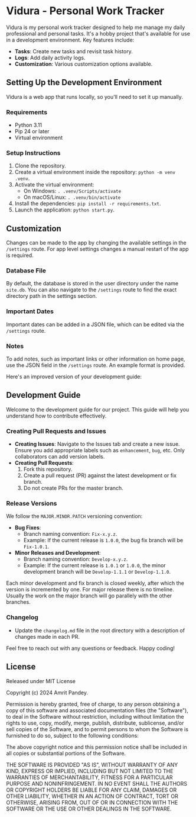 # Vidura - Personal Work Tracker

Vidura is my personal work tracker designed to help me manage my daily professional and personal tasks. It's a hobby project that's available for use in a development environment. Key features include:

- **Tasks**: Create new tasks and revisit task history.
- **Logs**: Add daily activity logs.
- **Customization**: Various customization options available.

## Setting Up the Development Environment

Vidura is a web app that runs locally, so you'll need to set it up manually.

### Requirements

- Python 3.11
- Pip 24 or later
- Virtual environment

### Setup Instructions

1. Clone the repository.
2. Create a virtual environment inside the repository: `python -m venv .venv`.
3. Activate the virtual environment:
   - On Windows: `. .venv/Scripts/activate`
   - On macOS/Linux: `. .venv/bin/activate`
4. Install the dependencies: `pip install -r requirements.txt`.
5. Launch the application: `python start.py`.

## Customization

Changes can be made to the app by changing the available settings in the `/settings` route. For app level settings changes a manual restart of the app is required.

### Database File

By default, the database is stored in the user directory under the name `site.db`. You can also navigate to the `/settings` route to find the exact directory path in the settings section.

### Important Dates

Important dates can be added in a JSON file, which can be edited via the `/settings` route.

### Notes

To add notes, such as important links or other information on home page, use the JSON field in the `/settings` route. An example format is provided.

Here's an improved version of your development guide:

## Development Guide

Welcome to the development guide for our project. This guide will help you understand how to contribute effectively.

### Creating Pull Requests and Issues

- **Creating Issues**: Navigate to the Issues tab and create a new issue. Ensure you add appropriate labels such as `enhancement`, `bug`, etc. Only collaborators can add version labels.
- **Creating Pull Requests**:
  1. Fork this repository.
  2. Create a pull request (PR) against the latest development or fix branch.
  3. Do not create PRs for the master branch.

### Release Versions

We follow the `MAJOR.MINOR.PATCH` versioning convention:

- **Bug Fixes**:
  - Branch naming convention: `Fix-x.y.z`.
  - Example: If the current release is `1.0.0`, the bug fix branch will be `Fix-1.0.1`.
- **Minor Releases and Development**:
  - Branch naming convention: `Develop-x.y.z`.
  - Example: If the current release is `1.0.1` or `1.0.0`, the minor development branch will be `Develop-1.1.1` or `Develop-1.1.0`.

Each minor development and fix branch is closed weekly, after which the version is incremented by one. For major release there is no timeline. Usually the work on the major branch will go parallely with the other branches.

### Changelog

- Update the `changelog.md` file in the root directory with a description of changes made in each PR.

Feel free to reach out with any questions or feedback. Happy coding!

## License

Released under MIT License

Copyright (c) 2024 Amrit Pandey.

Permission is hereby granted, free of charge, to any person obtaining a copy of this software and associated documentation files (the "Software"), to deal in the Software without restriction, including without limitation the rights to use, copy, modify, merge, publish, distribute, sublicense, and/or sell copies of the Software, and to permit persons to whom the Software is furnished to do so, subject to the following conditions:

The above copyright notice and this permission notice shall be included in all copies or substantial portions of the Software.

THE SOFTWARE IS PROVIDED "AS IS", WITHOUT WARRANTY OF ANY KIND, EXPRESS OR IMPLIED, INCLUDING BUT NOT LIMITED TO THE WARRANTIES OF MERCHANTABILITY, FITNESS FOR A PARTICULAR PURPOSE AND NONINFRINGEMENT. IN NO EVENT SHALL THE AUTHORS OR COPYRIGHT HOLDERS BE LIABLE FOR ANY CLAIM, DAMAGES OR OTHER LIABILITY, WHETHER IN AN ACTION OF CONTRACT, TORT OR OTHERWISE, ARISING FROM, OUT OF OR IN CONNECTION WITH THE SOFTWARE OR THE USE OR OTHER DEALINGS IN THE SOFTWARE.
